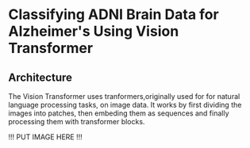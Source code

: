 # Classifying ADNI Brain Data for Alzheimer's Using Vision Transformer


## Architecture
The Vision Transformer uses tranformers,originally used for for natural language processing tasks, on image data. It works by first dividing the images into patches, then embeding them as sequences and finally processing them with transformer blocks.


!!! PUT IMAGE HERE !!!
